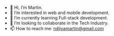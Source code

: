 - 👋 Hi, I’m Martin. 
- 👀 I’m interested in web and mobile development.
- 🌱 I’m currently learning Full-stack development.
- 💞️ I’m looking to collaborate in the Tech Industry.
- 📫 How to reach me: ndjiyamartin@gmail.com
<!--
**martinIvanNdjiya/martinIvanNdjiya** is a ✨ _special_ ✨ repository because its `README.md` (this file) appears on your GitHub profile.

Here are some ideas to get you started:


